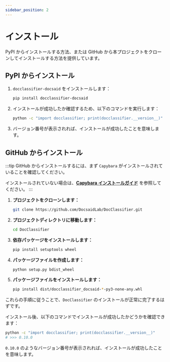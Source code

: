 ```yaml
---
sidebar_position: 2
---
```


# インストール

PyPI からインストールする方法、または GitHub から本プロジェクトをクローンしてインストールする方法を提供しています。

## PyPI からインストール

1. `docclassifier-docsaid` をインストールします：

   ```bash
   pip install docclassifier-docsaid
   ```

2. インストールが成功したか確認するため、以下のコマンドを実行します：

   ```bash
   python -c "import docclassifier; print(docclassifier.__version__)"
   ```

3. バージョン番号が表示されれば、インストールが成功したことを意味します。

## GitHub からインストール

:::tip
GitHub からインストールするには、まず `Capybara` がインストールされていることを確認してください。

インストールされていない場合は、[**Capybara インストールガイド**](../capybara/installation.md) を参照してください。
:::

1. **プロジェクトをクローンします：**

   ```bash
   git clone https://github.com/DocsaidLab/DocClassifier.git
   ```

2. **プロジェクトディレクトリに移動します：**

   ```bash
   cd DocClassifier
   ```

3. **依存パッケージをインストールします：**

   ```bash
   pip install setuptools wheel
   ```

4. **パッケージファイルを作成します：**

   ```bash
   python setup.py bdist_wheel
   ```

5. **パッケージファイルをインストールします：**

   ```bash
   pip install dist/docclassifier_docsaid-*-py3-none-any.whl
   ```

これらの手順に従うことで、`DocClassifier` のインストールが正常に完了するはずです。

インストール後、以下のコマンドでインストールが成功したかどうかを確認できます：

```bash
python -c "import docclassifier; print(docclassifier.__version__)"
# >>> 0.10.0
```

`0.10.0` のようなバージョン番号が表示されれば、インストールが成功したことを意味します。
